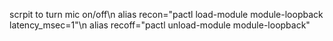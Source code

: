 scrpit to turn mic on/off\n
  alias recon="pactl load-module module-loopback latency_msec=1"\n
  alias recoff="pactl unload-module module-loopback"
